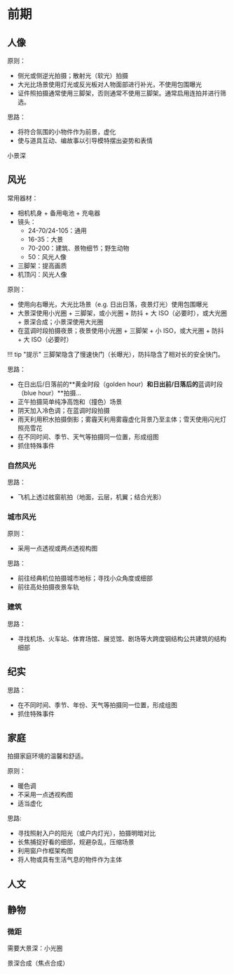 # 前期

## 人像

原则：

* 侧光或侧逆光拍摄；散射光（软光）拍摄
* 大光比场景使用灯光或反光板对人物面部进行补光，不使用包围曝光
* 证件照拍摄通常使用三脚架，否则通常不使用三脚架。通常启用连拍并进行筛选。

思路：

* 将符合氛围的小物件作为前景，虚化
* 使与道具互动、编故事以引导模特摆出姿势和表情

小景深





## 风光

常用器材：

* 相机机身 + 备用电池 + 充电器
* 镜头：
    * 24-70/24-105：通用
    * 16-35：大景
    * 70-200：建筑、景物细节；野生动物
    * 50：风光人像
* 三脚架：提高画质
* 机顶闪：风光人像

原则：

* 使用向右曝光，大光比场景（e.g. 日出日落，夜景灯光）使用包围曝光
* 大景深使用小光圈 + 三脚架，或小光圈 + 防抖 + 大 ISO（必要时），或大光圈 + 景深合成；小景深使用大光圈
* 在蓝调时段拍摄夜景；夜景使用小光圈 + 三脚架 + 小 ISO，或大光圈 + 防抖 + 大 ISO（必要时）

!!! tip "提示"
    三脚架隐含了慢速快门（长曝光），防抖隐含了相对长的安全快门。

思路：

* 在日出后/日落前的**黄金时段（golden hour）**和日出前/日落后的**蓝调时段（blue hour）**拍摄...
* 正午拍摄简单纯净高饱和（撞色）场景
* 阴天加入冷色调；在蓝调时段拍摄
* 雨天利用积水拍摄倒影；雾霾天利用雾霾虚化背景乃至主体；雪天使用闪光灯照亮雪花
* 在不同时间、季节、天气等拍摄同一位置，形成组图
* 抓住特殊事件

### 自然风光

思路：

* 飞机上透过舷窗航拍（地面，云层，机翼；结合光影）

### 城市风光

原则：

* 采用一点透视或两点透视构图

思路：

* 前往经典机位拍摄城市地标；寻找小众角度或细部
* 前往高处拍摄夜景车轨

### 建筑

思路：

* 寻找机场、火车站、体育场馆、展览馆、剧场等大跨度钢结构公共建筑的结构细部

## 纪实

思路：

* 在不同时间、季节、年份、天气等拍摄同一位置，形成组图
* 抓住特殊事件

## 家庭

拍摄家庭环境的温馨和舒适。

原则：

* 暖色调
* 不采用一点透视构图
* 适当虚化

思路:

* 寻找照射入户的阳光（或户内灯光），拍摄明暗对比
* 长焦捕捉好看的细部，规避杂乱，压缩场景
* 利用窗户作框架构图
* 将人物或具有生活气息的物件作为主体

## 人文

## 静物

### 微距

需要大景深：小光圈

景深合成（焦点合成）
